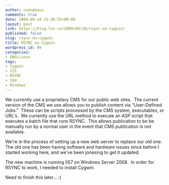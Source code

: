 ```yaml
---
author: cvenghaus
comments: true
date: 2009-09-10 15:26:55+00:00
layout: post
link: https://blog.lnx.cx/2009/09/10/rsync-on-cygwin/
published: false
slug: rsync-on-cygwin
title: RSYNC on Cygwin
wordpress_id: 86
categories:
- GNU/Linux
tags:
- Cygwin
- IIS
- RSYNC
- SSH
- Windows
---
```


We currently use a proprietary CMS for our public web sites.  The current version of the CMS we use allows you to publish content via "User-Defined Jobs."  These can be scripts processed by the CMS system, executables, or URL's.  We currently use the URL method to execute an ASP script that executes a batch file that runs RSYNC.  This allows publication to be be manually run by a normal user in the event that CMS publication is not available.

We're in the process of setting up a new web server to replace our old one.  The old one has been having software and hardware issues since before I started working here, and we've been jonesing to get it updated.

The new machine is running IIS7 on Windows Server 2008.  In order for RSYNC to work, I needed to install Cygwin.

Need to finish this later... :(
